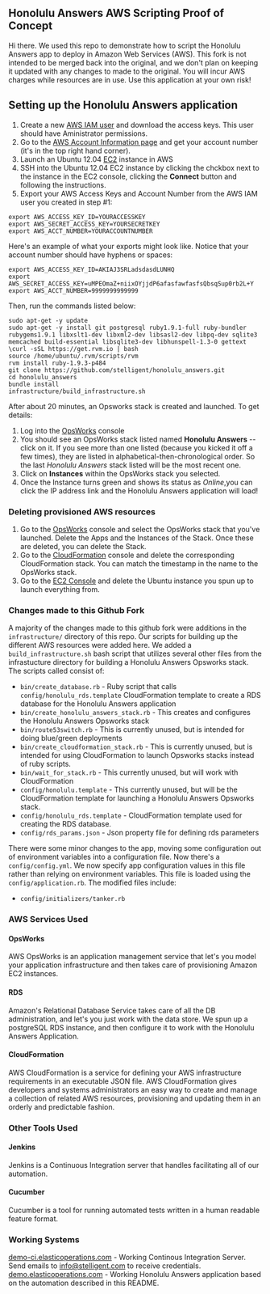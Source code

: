 ## Honolulu Answers AWS Scripting Proof of Concept

Hi there. We used this repo to demonstrate how to script the Honolulu Answers app to deploy in Amazon Web Services (AWS). This fork is not intended to be merged back into the original, and we don't plan on keeping it updated with any changes to made to the original. You will incur AWS charges while resources are in use. Use this application at your own risk!

## Setting up the Honolulu Answers application
1. Create a new [AWS IAM user](https://console.aws.amazon.com/iam/) and download the access keys. This user should have Aministrator permissions.
2. Go to the [AWS Account Information page](https://portal.aws.amazon.com/gp/aws/developer/account) and get your account number (it's in the top right hand corner).
2. Launch an Ubuntu 12.04 [EC2](https://console.aws.amazon.com/ec2) instance in AWS
3. SSH into the Ubuntu 12.04 EC2 instance by clicking the chckbox next to the instance in the EC2 console, clicking the **Connect** button and following the instructions. 
4. Export your AWS Access Keys and Account Number from the AWS IAM user you created in step #1:
```
export AWS_ACCESS_KEY_ID=YOURACCESSKEY
export AWS_SECRET_ACCESS_KEY=YOURSECRETKEY
export AWS_ACCT_NUMBER=YOURACCOUNTNUMBER
```

Here's an example of what your exports might look like. Notice that your account number should have hyphens or spaces:

```
export AWS_ACCESS_KEY_ID=AKIAJ3SRLadsdasdLUNHQ
export AWS_SECRET_ACCESS_KEY=uMPEOmaZ+niixOYjjdP6afasfawfasfsQbsqSup0rb2L+Y
export AWS_ACCT_NUMBER=9999999999999
```
Then, run the commands listed below:

```
sudo apt-get -y update
sudo apt-get -y install git postgresql ruby1.9.1-full ruby-bundler rubygems1.9.1 libxslt1-dev libxml2-dev libsasl2-dev libpq-dev sqlite3 memcached build-essential libsqlite3-dev libhunspell-1.3-0 gettext
\curl -sSL https://get.rvm.io | bash
source /home/ubuntu/.rvm/scripts/rvm
rvm install ruby-1.9.3-p484
git clone https://github.com/stelligent/honolulu_answers.git
cd honolulu_answers
bundle install
infrastructure/build_infrastructure.sh
```

After about 20 minutes, an Opsworks stack is created and launched. To get details:

1. Log into the [OpsWorks](http://console.aws.amazon.com/opsworks) console
3. You should see an OpsWorks stack listed named **Honolulu Answers** -- click on it. If you see more than one listed (because you kicked it off a few times), they are listed in alphabetical-then-chronological order. So the last *Honolulu Answers* stack listed will be the most recent one.
4. Click on **Instances** within the OpsWorks stack you selected.
5. Once the Instance turns green and shows its status as *Online*,you can click the IP address link and the Honolulu Answers application will load!

### Deleting provisioned AWS resources
1. Go to the [OpsWorks](http://console.aws.amazon.com/opsworks) console and select the OpsWorks stack that you've launched. Delete the Apps and the Instances of the Stack. Once these are deleted, you can delete the Stack.
2. Go to the [CloudFormation](http://console.aws.amazon.com/cloudformation) console and delete the corresponding CloudFormation stack. You can match the timestamp in the name to the OpsWorks stack.
3. Go to the [EC2 Console](https://console.aws.amazon.com/ec2/) and delete the Ubuntu instance you spun up to launch everything from.

### Changes made to this Github Fork

A majority of the changes made to this github fork were additions in the `infrastructure/` directory of this repo. Our scripts for building up the different AWS resources were added here. We added a `build_infrastructure.sh` bash script that utilizes several other files from the infrastucture directory for building a Honolulu Answers Opsworks stack. The scripts called consist of:
- `bin/create_database.rb` - Ruby script that calls `config/honolulu_rds.template` CloudFormation template to create a RDS database for the Honolulu Answers application
- `bin/create_honolulu_answers_stack.rb` - This creates and configures the Honolulu Answers Opsworks stack
- `bin/route53switch.rb` - This is currently unused, but is intended for doing blue/green deployments
- `bin/create_cloudformation_stack.rb` - This is currently unused, but is intended for using CloudFormation to launch Opsworks stacks instead of ruby scripts.
- `bin/wait_for_stack.rb` - This currently unused, but will work with CloudFormation
- `config/honolulu.template` - This currently unused, but will be the CloudFormation template for launching a Honolulu Answers Opsworks stack.
- `config/honolulu_rds.template` - CloudFormation template used for creating the RDS database.
- `config/rds_params.json` - Json property file for defining rds parameters

There were some minor changes to the app, moving some configuration out of environment variables into a configuration file. Now there's a `config/config.yml`. We now specify app configuration values in this file rather than relying on environment variables. This file is loaded using the `config/application.rb`. The modified files include:
- `config/initializers/tanker.rb`

### AWS Services Used
#### OpsWorks

AWS OpsWorks is an application management service that let's you model your application infrastructure and then takes care of provisioning Amazon EC2 instances.

#### RDS
Amazon's Relational Database Service takes care of all the DB administration, and let's you just work with the data store. We spun up a postgreSQL RDS instance, and then configure it to work with the Honolulu Answers Application.

#### CloudFormation
AWS CloudFormation is a service for defining your AWS infrastructure requirements in an executable JSON file. AWS CloudFormation gives developers and systems administrators an easy way to create and manage a collection of related AWS resources, provisioning and updating them in an orderly and predictable fashion.

### Other Tools Used
#### Jenkins

Jenkins is a Continuous Integration server that handles facilitating all of our automation.

#### Cucumber

Cucumber is a tool for running automated tests written in a human readable feature format. 


### Working Systems

[demo-ci.elasticoperations.com](http://demo-ci.elasticoperations.com/) - Working Continous Integration Server. Send emails to info@stelligent.com to receive credentials. 
[demo.elasticoperations.com](http://demo.elasticoperations.com/) - Working Honolulu Answers application based on the automation described in this README. 
